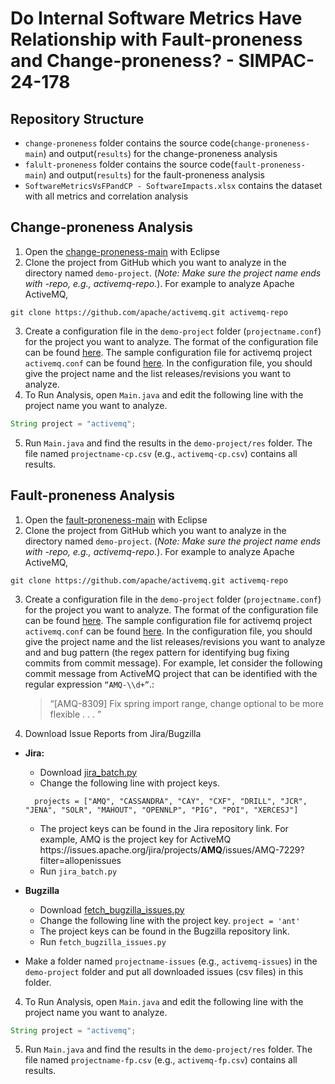 # Do Internal Software Metrics Have Relationship with Fault-proneness and Change-proneness? - SIMPAC-24-178

## Repository Structure
- ```change-proneness``` folder contains the source code(```change-proneness-main```) and output(```results```) for the change-proneness analysis
- ```falult-proneness``` folder contains the source code(```fault-proneness-main```) and output(```results```) for the fault-proneness analysis
- ```SoftwareMetricsVsFPandCP - SoftwareImpacts.xlsx``` contains the dataset with all metrics and correlation analysis

## Change-proneness Analysis
1. Open the [change-proneness-main](https://github.com/toukir-ahammed/SIMPAC-24-178/tree/main/change-proneness/change-proneness-main) with Eclipse
2. Clone the project from GitHub which you want to analyze in the directory named ```demo-project```. (_Note: Make sure the project name ends with -repo, e.g., activemq-repo._). For example to analyze Apache ActiveMQ,
```
git clone https://github.com/apache/activemq.git activemq-repo
```
3. Create a configuration file in the ```demo-project``` folder (```projectname.conf```)  for the project you want to analyze. The format of the configuration file can be found [here](https://github.com/toukir-ahammed/SIMPAC-24-178/blob/main/project.conf). The sample configuration file for activemq project ```activemq.conf``` can be found [here](https://github.com/toukir-ahammed/SIMPAC-24-178/blob/main/activemq.conf). In the configuration file, you should give the project name and the list releases/revisions you want to analyze.
4. To Run Analysis, open ```Main.java``` and edit the following line with the project name you want to analyze.
```java
String project = "activemq";
```
5. Run ```Main.java``` and find the results in the ```demo-project/res``` folder. The file named ```projectname-cp.csv``` (e.g., ```activemq-cp.csv```) contains all results.

## Fault-proneness Analysis
1. Open the [fault-proneness-main](https://github.com/toukir-ahammed/SIMPAC-24-178/tree/main/fault-proneness/fault-proneness-main) with Eclipse
2. Clone the project from GitHub which you want to analyze in the directory named ```demo-project```. (_Note: Make sure the project name ends with -repo, e.g., activemq-repo._). For example to analyze Apache ActiveMQ,
```
git clone https://github.com/apache/activemq.git activemq-repo
```
3. Create a configuration file in the ```demo-project``` folder (```projectname.conf```)  for the project you want to analyze. The format of the configuration file can be found [here](https://github.com/toukir-ahammed/SIMPAC-24-178/blob/main/project.conf). The sample configuration file for activemq project ```activemq.conf``` can be found [here](https://github.com/toukir-ahammed/SIMPAC-24-178/blob/main/activemq.conf). In the configuration file, you should give the project name and the list releases/revisions you want to analyze and and bug pattern (the regex pattern for identifying bug fixing commits from commit message). For example, let consider the following commit message from ActiveMQ project that can be identified with the regular expression ```“AMQ-\\d+”```.:
    >“[AMQ-8309] Fix spring import range, change optional to be more flexible . . . ”

4. Download Issue Reports from Jira/Bugzilla
  - **Jira:**
      - Download [jira_batch.py](https://gist.github.com/toukir-ahammed/3dd6db6437f8e32e64acea232414aafb#file-jira_batch-py)
      - Change the following line with project keys.
    ```
      projects = ["AMQ", "CASSANDRA", "CAY", "CXF", "DRILL", "JCR", "JENA", "SOLR", "MAHOUT", "OPENNLP", "PIG", "POI", "XERCESJ"]
    ```
      - The project keys can be found in the Jira repository link. For example,  AMQ is the project key for ActiveMQ
         ht<span>tps://issues.apache.org/jira/projects/**AMQ**/issues/AMQ-7229?filter=allopenissues
      - Run ```jira_batch.py```
  - **Bugzilla**
      - Download [fetch_bugzilla_issues.py](https://gist.github.com/toukir-ahammed/3dd6db6437f8e32e64acea232414aafb#file-fetch_bugzilla_issues-py)
      - Change the following line with the project key.
        ```project = 'ant'```
      - The project keys can be found in the Bugzilla repository link.
      - Run ```fetch_bugzilla_issues.py```
  
  - Make a folder named ```projectname-issues``` (e.g., ```activemq-issues```) in the ```demo-project``` folder and put all downloaded issues (csv files) in this folder.

4. To Run Analysis, open ```Main.java``` and edit the following line with the project name you want to analyze.
```java
String project = "activemq";
```
5. Run ```Main.java``` and find the results in the ```demo-project/res``` folder. The file named ```projectname-fp.csv``` (e.g., ```activemq-fp.csv```) contains all results.

